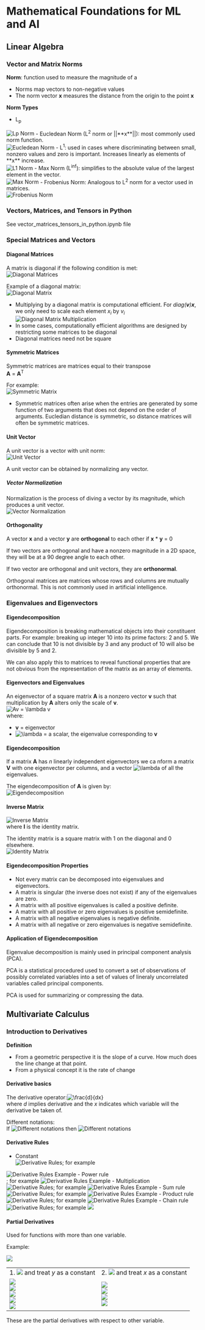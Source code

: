 # Mathematical Foundations for ML and AI

## Linear Algebra
### Vector and Matrix Norms
**Norm**: function used to measure the magnitude of a 
- Norms map vectors to non-negative values
- The norm vector **x** measures the distance from the origin to the point **x**

**Norm Types**
- L<sub>p</sub><br>
<img src="https://latex.codecogs.com/gif.latex?\left&space;\|&space;x&space;\right&space;\|_{p}&space;=&space;\left&space;(&space;\sum_{i}&space;\left&space;|&space;x_{i}&space;\right&space;|^{p}\right&space;)^{\frac{1}{p}}" title="Lp Norm" />
- Eucledean Norm (L<sup>2</sup> norm or ||**x**||): most commonly used norm function.<br>
<img src="https://latex.codecogs.com/gif.latex?\left&space;\|&space;x&space;\right&space;\|_{2}&space;=&space;\left&space;(&space;\sum_{i}&space;\left&space;|&space;x_{i}&space;\right&space;|^{2}\right&space;)^{\frac{1}{2}}" title="Eucledean Norm" />
- L<sup>1</sup>: used in cases where discriminating between small, nonzero values and zero is important. Increases linearly as elements of **x** increase.<br>
<img src="https://latex.codecogs.com/gif.latex?\left&space;\|&space;x&space;\right&space;\|_{1}&space;=&space;\sum_{i}&space;\left&space;|&space;x_{i}&space;\right&space;|" title="L1 Norm" />
- Max Norm (L<sup>inf</sup>): simplifies to the absolute value of the largest element in the vector. <br>
<img src="https://latex.codecogs.com/gif.latex?\left&space;\|&space;x&space;\right&space;\|_\infty&space;=&space;max_{i}&space;\left&space;|&space;x_{i}&space;\right&space;|" title="Max Norm" />
- Frobenius Norm: Analogous to L<sup>2</sup> norm for a vector used in matrices.<br>
<img src="https://latex.codecogs.com/gif.latex?\left&space;\|&space;A&space;\right&space;\|_F&space;=&space;\sqrt{&space;\sum_{i,j}&space;A_{i,j}^2&space;}" title="Frobenius Norm" />

### Vectors, Matrices, and Tensors in Python
See vector_matrices_tensors_in_python.ipynb file

### Special Matrices and Vectors
#### Diagonal Matrices
A matrix is diagonal if the following condition is met:<br>
<img src="https://latex.codecogs.com/gif.latex?D_{i,j}&space;=&space;0&space;for&space;all&space;i&space;\neq&space;j" title="Diagonal Matrices" /></a>

Example of a diagonal matrix: <br>
<img src="https://latex.codecogs.com/gif.latex?\begin{bmatrix}&space;1&space;&&space;0&space;&&space;0\\&space;0&space;&&space;2&space;&&space;0\\&space;0&space;&&space;0&space;&&space;3&space;\end{bmatrix}" title="Diagonal Matrix" />

- Multiplying by a diagonal matrix is computational efficient. For *diag(**v**)**x***, we only need to scale each element *x<sub>i</sub>* by *v<sub>i</sub>*<br><img src="https://latex.codecogs.com/gif.latex?\begin{bmatrix}&space;1&space;&&space;0&space;&&space;0\\&space;0&space;&&space;2&space;&&space;0\\&space;0&space;&&space;0&space;&&space;3&space;\end{bmatrix}&space;*&space;\begin{bmatrix}&space;1&space;&&space;1&space;&&space;1\\&space;1&space;&&space;1&space;&&space;1\\&space;1&space;&&space;1&space;&&space;1&space;\end{bmatrix}&space;=&space;\begin{bmatrix}&space;1(1)&space;&&space;1(1)&space;&&space;1(1)\\&space;2(1)&space;&&space;2(1)&space;&&space;2(1)\\&space;3(1)&space;&&space;3(1)&space;&&space;3(1)&space;\end{bmatrix}" title="Diagonal Matrix Multiplication" />
- In some cases, computationally efficient algorithms are designed by restricting some matrices to be diagonal
- Diagonal matrices need not be square

#### Symmetric Matrices
Symmetric matrices are matrices equal to their transpose<br>
**A** = **A**<sup>T</sup>

For example:<br>
<img src="https://latex.codecogs.com/gif.latex?\begin{bmatrix}&space;1&space;&&space;2&space;&&space;3\\&space;2&space;&&space;3&space;&&space;4\\&space;3&space;&&space;4&space;&&space;5&space;\end{bmatrix}" title="Symmetric Matrix" />

- Symmetric matrices often arise when the entries are generated by some function of two arguments that does not depend on the order of arguments. Eucledian distance is symmetric, so distance matrices will often be symmetric matrices.

#### Unit Vector
A unit vector is a vector with unit norm: <br>
<img src="https://latex.codecogs.com/gif.latex?\left&space;\|&space;x&space;\right&space;\|_{2}&space;=&space;1" title="Unit Vector" />

A unit vector can be obtained by normalizing any vector.

##### Vector Normalization
Normalization is the process of diving a vector by its magnitude, which produces a unit vector.<br>
<img src="https://latex.codecogs.com/gif.latex?\frac{x}{\left&space;\|&space;x&space;\right&space;\|_{2}}&space;=&space;unit\_vector" title="Vector Normalization" />

#### Orthogonality
A vector **x** and a vector **y** are **orthogonal** to each other if **x** \* **y** = 0

If two vectors are orthogonal and have a nonzero magnitude in a 2D space, they will be at a 90 degree angle to each other.

If two vector are orthogonal and unit vectors, they are **orthonormal**.

Orthogonal matrices are matrices whose rows and columns are mutually orthonormal. This is not commonly used in artificial intelligence.

### Eigenvalues and Eigenvectors
#### Eigendecomposition
Eigendecomposition is breaking mathematical objects into their constituent parts. For example: breaking up integer 10 into its prime factors: 2 and 5. We can conclude that 10 is not divisible by 3 and any product of 10 will also be divisible by 5 and 2.

We can also apply this to matrices to reveal functional properties that are not obvious from the representation of the matrix as an array of elements.

#### Eigenvectors and Eigenvalues
An eigenvector of a square matrix **A** is a nonzero vector **v** such that multiplication by **A** alters only the scale of **v**.<br>
<img src="https://latex.codecogs.com/gif.latex?Av&space;=&space;\lambda&space;v" title="Av = \lambda v" /><br>
where:
- **v** = eigenvector
- <img src="https://latex.codecogs.com/gif.latex?\lambda" title="\lambda" /> = a scalar, the eigenvalue corresponding to **v**

#### Eigendecomposition
If a matrix **A** has *n* linearly independent eigenvectors we ca nform a matrix **V** with one eigenvector per columns, and a vector <img src="https://latex.codecogs.com/gif.latex?\lambda" title="\lambda" /> of all the eigenvalues.

The eigendecomposition of **A** is given by:<br>
<img src="https://latex.codecogs.com/gif.latex?A&space;=&space;V&space;diag(\lambda)V^{-1}" title="Eigendecomposition" />

#### Inverse Matrix
<img src="https://latex.codecogs.com/gif.latex?AA^{-1}=A^{-1}A=I" title="Inverse Matrix" /><br>
where **I** is the identity matrix.

The identity matrix is a square matrix with 1 on the diagonal and 0 elsewhere.<br>
<img src="https://latex.codecogs.com/gif.latex?I&space;=&space;\begin{bmatrix}&space;1&space;&&space;0&space;&&space;0\\&space;0&space;&&space;1&space;&&space;0\\&space;0&space;&&space;0&space;&&space;1&space;\end{bmatrix}" title="Identity Matrix" />

#### Eigendecomposition Properties
- Not every matrix can be decomposed into eigenvalues and eigenvectors.
- A matrix is singular (the inverse does not exist) if any of the eigenvalues are zero.
- A matrix with all positive eigenvalues is called a positive definite.
- A matrix with all positive or zero eigenvalues is positive semidefinite.
- A matrix with all negative eigenvalues is negative definite.
- A matrix with all negative or zero eigenvalues is negative semidefinite.

#### Application of Eigendecomposition
Eigenvalue decomposition is mainly used in principal component analysis (PCA).

PCA is a statistical procedured used to convert a set of observations of possibly correlated variables into a set of values of lineraly uncorrelated variables called principal components.

PCA is used for summarizing or compressing the data.

## Multivariate Calculus
### Introduction to Derivatives
**Definition**<br>
- From a geometric perspective it is the slope of a curve. How much does the line change at that point.
- From a physical concept it is the rate of change

#### Derivative basics
The derivative operator:<img src="https://latex.codecogs.com/gif.latex?\frac{d}{dx}" title="\frac{d}{dx}" /><br>
where *d* implies derivative and the *x* indicates which variable will the derivative be taken of.

Different notations:<br>
If <img src="https://latex.codecogs.com/gif.latex?y=f(x)" title="Different notations" /> then <img src="https://latex.codecogs.com/gif.latex?\frac{dy}{dx}&space;=&space;\frac{df(x)}{dx}&space;=&space;\frac{d}{dx}f(x)=f'(x)" title="Different notations" />

#### Derivative Rules
- Constant <br>
<img src="https://latex.codecogs.com/gif.latex?\frac{d}{dx}c=0" title="Derivative Rules" />; for example
<img src="https://latex.codecogs.com/gif.latex?\frac{d}{dx}62=0" title="Derivative Rules Example" />
- Power rule<br
<img src="https://latex.codecogs.com/gif.latex?\frac{d}{dx}x^{n}=nx^{n-1}" title="Derivative Rules" />; for example
<img src="https://latex.codecogs.com/gif.latex?\frac{d}{dx}x^{3}=3x^{2}" title="Derivative Rules Example" />
- Multiplication<br>
<img src="https://latex.codecogs.com/gif.latex?\frac{d}{dx}cx^{n}=ncx^{n-1}" title="Derivative Rules" />; for example
<img src="https://latex.codecogs.com/gif.latex?\frac{d}{dx}4x^{3}=4(3)x^{3-1}=12x^2" title="Derivative Rules Example" />
- Sum rule<br>
<img src="https://latex.codecogs.com/gif.latex?\frac{d}{dx}(f(x)+g(x))=\frac{d}{dx}f(x)+\frac{d}{dx}g(x)" title="Derivative Rules" />; for example
<img src="https://latex.codecogs.com/gif.latex?\frac{d}{dx}(4x+2x^{2})=4\frac{d}{dx}x+2\frac{d}{dx}x^{2}=4+4x" title="Derivative Rules Example" />
- Product rule <br>
<img src="https://latex.codecogs.com/gif.latex?\frac{d}{dx}(f(x)g(x))=g(x)\frac{d}{dx}f(x)+f(x)\frac{d}{dx}g(x)" title="Derivative Rules"/>; for example
<img src="https://latex.codecogs.com/gif.latex?\frac{d}{dx}(x^{2}x)=x\frac{d}{dx}x^{2}+x^{2}\frac{d}{dx}x=x(2x)+x^{2}(1)=2x^{2}+x^{2}=3x^2" title="Derivative Rules Example" />
- Chain rule <br>
<img src="https://latex.codecogs.com/gif.latex?\frac{d}{dx}(f(g(x)))=f'(g(x))g'(x)" title="Derivative Rules"/>; for example
<img src="https://latex.codecogs.com/gif.latex?\frac{d}{dx}sin(x^{2})=\frac{d}{dx}sin(x^{2})\frac{d}{dx}x^{2}=cos(x^{2})(2x)=2xcos(x^{2})">

#### Partial Derivatives
Used for functions with more than one variable.

Example:

<img src="https://latex.codecogs.com/gif.latex?f(x,y)=3x^{2}y" />

<table>
    <tr>
        <td>1. <img src="https://latex.codecogs.com/gif.latex?\frac{d}{dx}" /> and treat <i>y</i> as a constant</td>
        <td>2. <img src="https://latex.codecogs.com/gif.latex?\frac{d}{dy}" /> and treat <i>x</i> as a constant</td>
    </tr>
    <tr>
        <td>
            <img src="https://latex.codecogs.com/gif.latex?\frac{d}{dx}f(x,y)" /><br>
            <img src="https://latex.codecogs.com/gif.latex?=\frac{d}{dx}3x^{2}y" /><br>
            <img src="https://latex.codecogs.com/gif.latex?=3y\frac{d}{dx}x^{2}" /><br>
            <img src="https://latex.codecogs.com/gif.latex?=3y(2x)" /><br>
            <img src="https://latex.codecogs.com/gif.latex?=6xy" />
        </td>
        <td>
            <img src="https://latex.codecogs.com/gif.latex?\frac{d}{dy}f(x,y)" /><br>
            <img src="https://latex.codecogs.com/gif.latex?=\frac{d}{dy}3x^{2}y" /><br>
            <img src="https://latex.codecogs.com/gif.latex?=3x^{2}\frac{d}{dx}y" /><br>
            <img src="https://latex.codecogs.com/gif.latex?=3x^{2}" />
        </td>
    </tr>
</table>

These are the partial derivatives with respect to other variable.